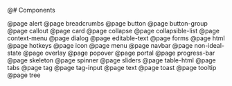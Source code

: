 @# Components

<!-- Exact ordering of components in the navbar: -->

@page alert
@page breadcrumbs
@page button
@page button-group
@page callout
@page card
@page collapse
@page collapsible-list
@page context-menu
@page dialog
@page editable-text
@page forms
@page html
@page hotkeys
@page icon
@page menu
@page navbar
@page non-ideal-state
@page overlay
@page popover
@page portal
@page progress-bar
@page skeleton
@page spinner
@page sliders
@page table-html
@page tabs
@page tag
@page tag-input
@page text
@page toast
@page tooltip
@page tree

